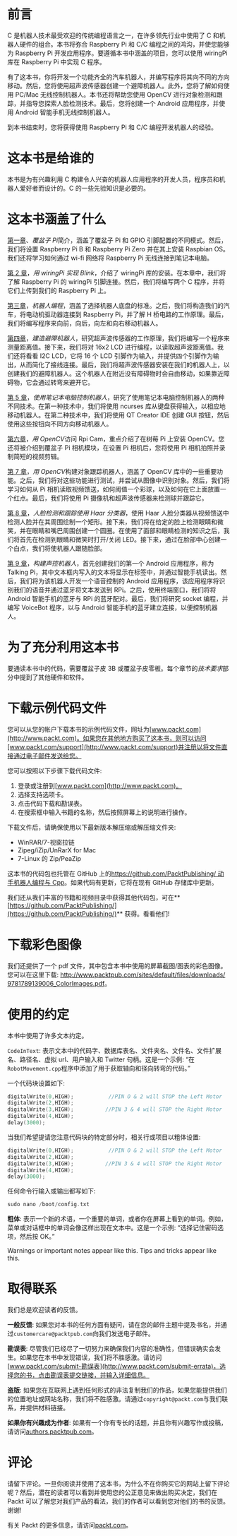 # 前言

C 是机器人技术最受欢迎的传统编程语言之一，在许多领先行业中使用了 C 和机器人硬件的组合。本书将弥合 Raspberry Pi 和 C/C 编程之间的鸿沟，并使您能够为 Raspberry Pi 开发应用程序。要遵循本书中涵盖的项目，您可以使用 wiringPi 库在 Raspberry Pi 中实现 C 程序。

有了这本书，你将开发一个功能齐全的汽车机器人，并编写程序将其向不同的方向移动。然后，您将使用超声波传感器创建一个避障机器人。此外，您将了解如何使用 PC/Mac 无线控制机器人。本书还将帮助您使用 OpenCV 进行对象检测和跟踪，并指导您探索人脸检测技术。最后，您将创建一个 Android 应用程序，并使用 Android 智能手机无线控制机器人。

到本书结束时，您将获得使用 Raspberry Pi 和 C/C 编程开发机器人的经验。

# 这本书是给谁的

本书是为有兴趣利用 C 构建令人兴奋的机器人应用程序的开发人员，程序员和机器人爱好者而设计的。C 的一些先验知识是必要的。

# 这本书涵盖了什么

[第一章](01.html)、*覆盆子 Pi*简介，涵盖了覆盆子 Pi 和 GPIO 引脚配置的不同模式。然后，我们将设置 Raspberry Pi B 和 Raspberry Pi Zero 并在其上安装 Raspbian OS。我们还将学习如何通过 wi-fi 网络将 Raspberry Pi 无线连接到笔记本电脑。

[第 2 章](02.html)，*用 wiringPi 实现 Blink*，介绍了 wiringPi 库的安装。在本章中，我们将了解 Raspberry Pi 的 wiringPi 引脚连接。然后，我们将编写两个 C 程序，并将它们上传到我们的 Raspberry Pi 上。

[第三章](03.html)，*机器人编程*，涵盖了选择机器人底盘的标准。之后，我们将构造我们的汽车，将电动机驱动器连接到 Raspberry Pi，并了解 H 桥电路的工作原理。最后，我们将编写程序来向前，向后，向左和向右移动机器人。

[第四章](04.html)，*建造避障机器人*，研究超声波传感器的工作原理，我们将编写一个程序来测量距离值。接下来，我们将对 16x2 LCD 进行编程，以读取超声波距离值。我们还将看看 I2C LCD，它将 16 个 LCD 引脚作为输入，并提供四个引脚作为输出，从而简化了接线连接。最后，我们将超声波传感器安装在我们的机器人上，以创建我们的避障机器人。这个机器人在附近没有障碍物时会自由移动，如果靠近障碍物，它会通过转弯来避开它。

[第 5 章](05.html)，*使用笔记本电脑控制机器人*，研究了使用笔记本电脑控制机器人的两种不同技术。在第一种技术中，我们将使用 ncurses 库从键盘获得输入，以相应地移动机器人。在第二种技术中，我们将使用 QT Creator IDE 创建 GUI 按钮，然后使用这些按钮向不同方向移动机器人。

[第六章](06.html)，*用 OpenCV*访问 Rpi Cam，重点介绍了在树莓 Pi 上安装 OpenCV。您还将被介绍到覆盆子 Pi 相机模块，在设置 Pi 相机后，您将使用 Pi 相机拍照并录制简短的视频剪辑。

[第 7 章](07.html)，*用 OpenCV*构建对象跟踪机器人，涵盖了 OpenCV 库中的一些重要功能。之后，我们将对这些功能进行测试，并尝试从图像中识别对象。然后，我们将学习如何从 Pi 相机读取视频馈送，如何阈值一个彩球，以及如何在它上面放置一个红点。最后，我们将使用 Pi 摄像机和超声波传感器来检测球并跟踪它。

[第 8 章](08.html)，*人脸检测和跟踪使用 Haar 分类器*，使用 Haar 人脸分类器从视频馈送中检测人脸并在其周围绘制一个矩形。接下来，我们将在给定的脸上检测眼睛和微笑，并在眼睛和嘴巴周围创建一个圆圈。在使用了面部和眼睛检测的知识之后，我们将首先在检测到眼睛和微笑时打开/关闭 LED。接下来，通过在脸部中心创建一个白点，我们将使机器人跟随脸部。

[第 9 章](09.html)，*构建声控机器人*，首先创建我们的第一个 Android 应用程序，称为 Talking Pi，其中文本框内写入的文本将显示在标签中，并通过智能手机读出。然后，我们将为该机器人开发一个语音控制的 Android 应用程序，该应用程序将识别我们的语音并通过蓝牙将文本发送到 RPi。之后，使用终端窗口，我们将将 Android 智能手机的蓝牙与 RPi 的蓝牙配对。最后，我们将研究 socket 编程，并编写 VoiceBot 程序，以与 Android 智能手机的蓝牙建立连接，以便控制机器人。

# 为了充分利用这本书

要通读本书中的代码，需要覆盆子皮 3B 或覆盆子皮零板。每个章节的*技术要求*部分中提到了其他硬件和软件。

# 下载示例代码文件

您可以从您的帐户下载本书的示例代码文件，网址为[www.packt.com](http://www.packt.com)。如果您在其他地方购买了这本书，则可以访问[www.packt.com/support](http://www.packt.com/support)并注册以将文件直接通过电子邮件发送给您。

您可以按照以下步骤下载代码文件:

1.  登录或注册到[www.packt.com](http://www.packt.com)。
2.  选择支持选项卡。
3.  点击代码下载和勘误表。
4.  在搜索框中输入书籍的名称，然后按照屏幕上的说明进行操作。

下载文件后，请确保使用以下最新版本解压缩或解压缩文件夹:

*   WinRAR/7-视窗拉链
*   Zipeg/iZip/UnRarX for Mac
*   7-Linux 的 Zip/PeaZip

这本书的代码包也托管在 GitHub 上的[https://github.com/PacktPublishing/ 动手机器人编程与 Cpp](https://github.com/PacktPublishing/Hands-On-Robotics-Programming-with-Cpp)。如果代码有更新，它将在现有 GitHub 存储库中更新。

我们还从我们丰富的书籍和视频目录中获得其他代码包，可在**[https://github.com/PacktPublishing/](https://github.com/PacktPublishing/)** 获得。看看他们!

# 下载彩色图像

我们还提供了一个 pdf 文件，其中包含本书中使用的屏幕截图/图表的彩色图像。您可以在这里下载: [http://www.packtpub.com/sites/default/files/downloads/ 9781789139006_ColorImages.pdf](http://www.packtpub.com/sites/default/files/downloads/9781789139006_ColorImages.pdf)。

# 使用的约定

本书中使用了许多文本约定。

`CodeInText`: 表示文本中的代码字、数据库表名、文件夹名、文件名、文件扩展名、路径名、虚拟 url、用户输入和 Twitter 句柄。这是一个示例: “在`RobotMovement.cpp`程序中添加了用于获取轴向和径向转弯的代码。”

一个代码块设置如下:

```cpp
digitalWrite(0,HIGH);           //PIN O & 2 will STOP the Left Motor
digitalWrite(2,HIGH);
digitalWrite(3,HIGH);          //PIN 3 & 4 will STOP the Right Motor
digitalWrite(4,HIGH);
delay(3000);
```

当我们希望提请您注意代码块的特定部分时，相关行或项目以粗体设置:

```cpp
digitalWrite(0,HIGH);           //PIN O & 2 will STOP the Left Motor
digitalWrite(2,HIGH);
digitalWrite(3,HIGH);          //PIN 3 & 4 will STOP the Right Motor
digitalWrite(4,HIGH);
delay(3000);
```

任何命令行输入或输出都写如下:

```cpp
sudo nano /boot/config.txt
```

**粗体**: 表示一个新的术语，一个重要的单词，或者你在屏幕上看到的单词。例如，菜单或对话框中的单词会像这样出现在文本中。这是一个示例: “选择记住密码选项，然后按 OK。”

Warnings or important notes appear like this. Tips and tricks appear like this.

# 取得联系

我们总是欢迎读者的反馈。

**一般反馈**: 如果您对本书的任何方面有疑问，请在您的邮件主题中提及书名，并通过`customercare@packtpub.com`向我们发送电子邮件。

**勘误表**: 尽管我们已经尽了一切努力来确保我们内容的准确性，但错误确实会发生。如果您在本书中发现错误，我们将不胜感激。请访问[www.packt.com/submit-勘误表](http://www.packt.com/submit-errata)，选择您的书，点击勘误表提交链接，并输入详细信息。

**盗版**: 如果您在互联网上遇到任何形式的非法复制我们的作品，如果您能提供我们的位置地址或网站名称，我们将不胜感激。请通过`copyright@packt.com`与我们联系，并提供材料链接。

**如果你有兴趣成为作者**: 如果有一个你有专长的话题，并且你有兴趣写作或投稿，请访问[authors.packtpub.com](http://authors.packtpub.com/)。

# 评论

请留下评论。一旦你阅读并使用了这本书，为什么不在你购买它的网站上留下评论呢？然后，潜在的读者可以看到并使用您的公正意见来做出购买决定，我们在 Packt 可以了解您对我们产品的看法，我们的作者可以看到您对他们的书的反馈。谢谢!

有关 Packt 的更多信息，请访问[packt.com](http://www.packt.com/)。